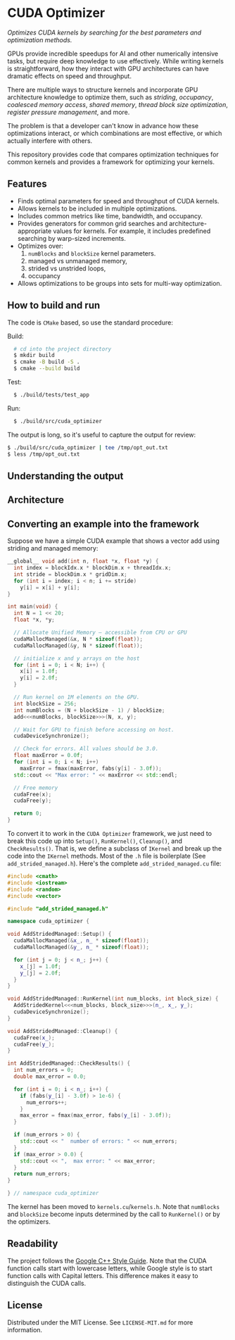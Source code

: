 # CUDA Optimizer

_Optimizes CUDA kernels by searching for the best parameters and optimization
methods._

GPUs provide incredible speedups for AI and other numerically intensive
tasks, but require deep knowledge to use effectively. While writing kernels is
straightforward, how they interact with GPU architectures can have dramatic
effects on speed and throughput.

There are multiple ways to structure kernels and incorporate GPU architecture
knowledge to optimize them, such as _striding_, _occupancy_, _coalesced memory
access_, _shared memory_, _thread block size optimization_, _register pressure
management_, and more.

The problem is that a developer can't know in advance how these optimizations
interact, or which combinations are most effective, or which actually interfere
with others.

This repository provides code that compares optimization techniques for common
kernels and provides a framework for optimizing your kernels.

## Features
* Finds optimal parameters for speed and throughput of CUDA kernels.
* Allows kernels to be included in multiple optimizations.
* Includes common metrics like time, bandwidth, and occupancy.
* Provides generators for common grid searches and architecture-appropriate
  values for kernels. For example, it includes predefined searching by
  warp-sized increments.
* Optimizes over:
  1. `numBlocks` and `blockSize` kernel parameters.
  1. managed vs unmanaged memory,
  1. strided vs unstrided loops,
  1. occupancy
* Allows optimizations to be groups into sets for multi-way optimization.

## How to build and run

The code is `CMake` based, so use the standard procedure:

Build:
```bash
  # cd into the project directory
  $ mkdir build
  $ cmake -B build -S .
  $ cmake --build build
```

Test:
```bash
  $ ./build/tests/test_app
```

Run:
```bash
  $ ./build/src/cuda_optimizer
```

The output is long, so it's useful to capture the output for review:
```bash
$ ./build/src/cuda_optimizer | tee /tmp/opt_out.txt
$ less /tmp/opt_out.txt
```

## Understanding the output

## Architecture

## Converting an example into the framework

Suppose we have a simple CUDA example that shows a vector add using striding and
managed memory:

```c++
__global__ void add(int n, float *x, float *y) {
  int index = blockIdx.x * blockDim.x + threadIdx.x;
  int stride = blockDim.x * gridDim.x;
  for (int i = index; i < n; i += stride)
    y[i] = x[i] + y[i];
}

int main(void) {
  int N = 1 << 20;
  float *x, *y;

  // Allocate Unified Memory – accessible from CPU or GPU
  cudaMallocManaged(&x, N * sizeof(float));
  cudaMallocManaged(&y, N * sizeof(float));

  // initialize x and y arrays on the host
  for (int i = 0; i < N; i++) {
    x[i] = 1.0f;
    y[i] = 2.0f;
  }

  // Run kernel on 1M elements on the GPU.
  int blockSize = 256;
  int numBlocks = (N + blockSize - 1) / blockSize;
  add<<<numBlocks, blockSize>>>(N, x, y);

  // Wait for GPU to finish before accessing on host.
  cudaDeviceSynchronize();

  // Check for errors. All values should be 3.0.
  float maxError = 0.0f;
  for (int i = 0; i < N; i++)
    maxError = fmax(maxError, fabs(y[i] - 3.0f));
  std::cout << "Max error: " << maxError << std::endl;

  // Free memory
  cudaFree(x);
  cudaFree(y);

  return 0;
}
```

To convert it to work in the `CUDA Optimizer` framework, we just need to break
this code up into `Setup()`, `RunKernel()`, `Cleanup()`, and `CheckResults()`.
That is, we define a subclass of `IKernel` and break up the code into the
`IKernel` methods. Most of the `.h` file is boilerplate (See
`add_strided_managed.h`). Here's the complete `add_strided_managed.cu` file:

```c++
#include <cmath>
#include <iostream>
#include <random>
#include <vector>

#include "add_strided_managed.h"

namespace cuda_optimizer {

void AddStridedManaged::Setup() {
  cudaMallocManaged(&x_, n_ * sizeof(float));
  cudaMallocManaged(&y_, n_ * sizeof(float));

  for (int j = 0; j < n_; j++) {
    x_[j] = 1.0f;
    y_[j] = 2.0f;
  }
}

void AddStridedManaged::RunKernel(int num_blocks, int block_size) {
  AddStridedKernel<<<num_blocks, block_size>>>(n_, x_, y_);
  cudaDeviceSynchronize();
}

void AddStridedManaged::Cleanup() {
  cudaFree(x_);
  cudaFree(y_);
}

int AddStridedManaged::CheckResults() {
  int num_errors = 0;
  double max_error = 0.0;

  for (int i = 0; i < n_; i++) {
    if (fabs(y_[i] - 3.0f) > 1e-6) {
      num_errors++;
    }
    max_error = fmax(max_error, fabs(y_[i] - 3.0f));
  }

  if (num_errors > 0) {
    std::cout << "  number of errors: " << num_errors;
  }
  if (max_error > 0.0) {
    std::cout << ",  max error: " << max_error;
  }
  return num_errors;
}

} // namespace cuda_optimizer
```
The kernel has been moved to `kernels.cu`/`kernels.h`. Note that `numBlocks` and
`blockSize` become inputs determined by the call to `RunKernel()` or by the
optimizers.

## Readability
The project follows the [Google C++ Style Guide](https://google.github.io/styleguide/cppguide.html). Note that the CUDA function calls start with lowercase letters, while Google style is to start function calls with Capital letters. This difference makes it easy to distinguish the CUDA calls.

## License
Distributed under the MIT License. See `LICENSE-MIT.md` for more information.